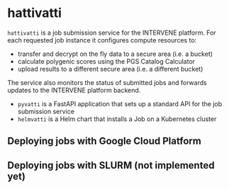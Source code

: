 # hattivatti

`hattivatti` is a job submission service for the INTERVENE platform. For each requested job instance it configures compute resources to:

* transfer and decrypt on the fly data to a secure area (i.e. a bucket)
* calculate polygenic scores using the PGS Catalog Calculator
* upload results to a different secure area (i.e. a different bucket)

The service also monitors the status of submitted jobs and forwards updates to the INTERVENE platform backend.

* `pyvatti` is a FastAPI application that sets up a standard API for the job submission service
* `helmvatti` is a Helm chart that installs a Job on a Kubernetes cluster

## Deploying jobs with Google Cloud Platform

## Deploying jobs with SLURM (not implemented yet)
